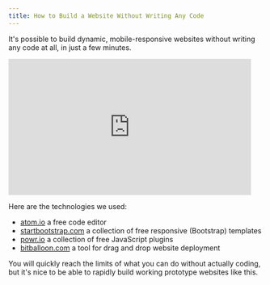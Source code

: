 ```yaml
---
title: How to Build a Website Without Writing Any Code
---
```

It's possible to build dynamic, mobile-responsive websites without writing any code at all, in just a few minutes.

<iframe src="https://player.vimeo.com/video/115194017" width="480" height="270" frameborder="0" title="Deploy a Dynamic Website in Minutes" webkitallowfullscreen="" mozallowfullscreen="" allowfullscreen=""></iframe>

Here are the technologies we used:

*   <a href='http://www.atom.io/' target='_blank' rel='nofollow'>atom.io</a> a free code editor
*   <a href='http://www.startbootstrap.com/' target='_blank' rel='nofollow'>startbootstrap.com</a> a collection of free responsive (Bootstrap) templates
*   <a href='http://www.powr.io/' target='_blank' rel='nofollow'>powr.io</a> a collection of free JavaScript plugins
*   <a href='http://www.bitballoon.com/' target='_blank' rel='nofollow'>bitballoon.com</a> a tool for drag and drop website deployment

You will quickly reach the limits of what you can do without actually coding, but it's nice to be able to rapidly build working prototype websites like this.